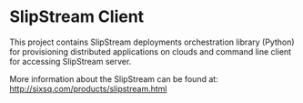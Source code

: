 SlipStream Client
=================

This project contains SlipStream deployments orchestration library (Python)
for provisioning distributed applications on clouds and command line client 
for accessing SlipStream server.

More information about the SlipStream can be found at: 
http://sixsq.com/products/slipstream.html

